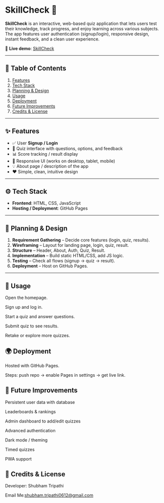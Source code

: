 # SkillCheck 🎯  

**SkillCheck** is an interactive, web-based quiz application that lets users test their knowledge, track progress, and enjoy learning across various subjects. The app features user authentication (signup/login), responsive design, instant feedback, and a clean user experience.  

🔗 **Live demo**: [SkillCheck](https://shubhamedunet.github.io/SkillCheck/)  

---

## 📑 Table of Contents  

1. [Features](#features)  
2. [Tech Stack](#tech-stack)  
3. [Planning & Design](#planning--design)  
4. [Usage](#usage)  
5. [Deployment](#deployment)   
6. [Future Improvements](#future-improvements)  
7. [Credits & License](#credits--license)  

---

## ✨ Features  

- ✅ User **Signup / Login**  
- 🧠 Quiz interface with questions, options, and feedback  
- 📊 Score tracking / result display  
- 📐 Responsive UI (works on desktop, tablet, mobile)  
- 💡 About page / description of the app  
- ❤️ Simple, clean, intuitive design  

---

## ⚙️ Tech Stack  

- **Frontend**: HTML, CSS, JavaScript  
- **Hosting / Deployment**: GitHub Pages  

---

## 📝 Planning & Design  

1. **Requirement Gathering** – Decide core features (login, quiz, results).  
2. **Wireframing** – Layout for landing page, login, quiz, result.  
3. **Structure** – Header, About, Auth, Quiz, Result.  
4. **Implementation** – Build static HTML/CSS, add JS logic.  
5. **Testing** – Check all flows (signup → quiz → result).  
6. **Deployment** – Host on GitHub Pages.

---

## 🚀 Usage

Open the homepage.

Sign up and log in.

Start a quiz and answer questions.

Submit quiz to see results.

Retake or explore more quizzes.

## 🌍 Deployment

Hosted with GitHub Pages.

Steps: push repo → enable Pages in settings → get live link.

## 🔮 Future Improvements

Persistent user data with database

Leaderboards & rankings

Admin dashboard to add/edit quizzes

Advanced authentication

Dark mode / theming

Timed quizzes

PWA support

## 🙌 Credits & License

Developer: Shubham Tripathi

Email Me:[shubham.tripathi0612@gmail.com](mailto:shubham.tripathi0612@gmail.com)

